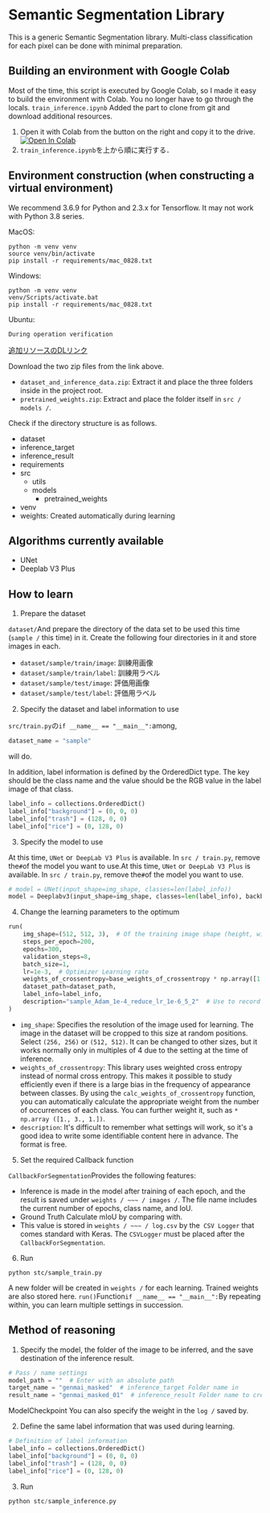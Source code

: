 # Semantic Segmentation Library

This is a generic Semantic Segmentation library. Multi-class classification for each pixel can be done with minimal preparation.

## Building an environment with Google Colab
Most of the time, this script is executed by Google Colab, so I made it easy to build the environment with Colab.
You no longer have to go through the locals.
`train_inference.ipynb` Added the part to clone from git and download additional resources.

1. Open it with Colab from the button on the right and copy it to the drive.
[![Open In Colab](https://colab.research.google.com/assets/colab-badge.svg)](https://colab.research.google.com/github/kubotaissei/misc/blob/master/train_inference.ipynb)
2. `train_inference.ipynb`を上から順に実行する．

## Environment construction (when constructing a virtual environment)
We recommend 3.6.9 for Python and 2.3.x for Tensorflow. It may not work with Python 3.8 series.

MacOS:
```
python -m venv venv
source venv/bin/activate
pip install -r requirements/mac_0828.txt
```

Windows:
```
python -m venv venv
venv/Scripts/activate.bat
pip install -r requirements/mac_0828.txt
```

Ubuntu:
```
During operation verification
```

[追加リソースのDLリンク](https://www.dropbox.com/sh/i2r8t74riiijw5p/AADz1guLg0-x__EGM5_t4nUJa?dl=0)

Download the two zip files from the link above. 
- `dataset_and_inference_data.zip`: Extract it and place the three folders inside in the project root.
- `pretrained_weights.zip`: Extract and place the folder itself in `src / models /`.

Check if the directory structure is as follows.
- dataset
- inference_target
- inference_result
- requirements
- src
    - utils
    - models
        - pretrained_weights
- venv
- weights: Created automatically during learning


## Algorithms currently available

- UNet
- Deeplab V3 Plus


## How to learn

1. Prepare the dataset

`dataset/`And prepare the directory of the data set to be used this time (`sample /` this time) in it.
Create the following four directories in it and store images in each.
- `dataset/sample/train/image`: 訓練用画像
- `dataset/sample/train/label`: 訓練用ラベル
- `dataset/sample/test/image`: 評価用画像
- `dataset/sample/test/label`: 評価用ラベル

2. Specify the dataset and label information to use

`src/train.py`の`if __name__ == "__main__":`among,

``` python
dataset_name = "sample"
```
will do.

In addition, label information is defined by the OrderedDict type. The key should be the class name and the value should be the RGB value in the label image of that class.
``` python
label_info = collections.OrderedDict()
label_info["background"] = (0, 0, 0)
label_info["trash"] = (128, 0, 0)
label_info["rice"] = (0, 128, 0)
```


3. Specify the model to use

At this time, `UNet` or` DeepLab V3 Plus` is available. In `src / train.py`, remove the` # `of the model you want to use.At this time, `UNet` or` DeepLab V3 Plus` is available. In `src / train.py`, remove the` # `of the model you want to use.

``` python
# model = UNet(input_shape=img_shape, classes=len(label_info))
model = Deeplabv3(input_shape=img_shape, classes=len(label_info), backbone="xception", activation='softmax')
```

4. Change the learning parameters to the optimum
``` python
run(
    img_shape=(512, 512, 3),  # Of the training image shape (height, width, channel)
    steps_per_epoch=200,
    epochs=300,
    validation_steps=8,
    batch_size=1,
    lr=1e-3,  # Optimizer Learning rate
    weights_of_crossentropy=base_weights_of_crossentropy * np.array([1., 3., 1.]),
    dataset_path=dataset_path,
    label_info=label_info,
    description="sample_Adam_1e-4_reduce_lr_1e-6_5_2"  # Use to record what kind of setting you learned (free format)
)
```

- `img_shape`: Specifies the resolution of the image used for learning. The image in the dataset will be cropped to this size at random positions. Select `(256, 256)` or `(512, 512)`. It can be changed to other sizes, but it works normally only in multiples of 4 due to the setting at the time of inference.
- `weights_of_crossentropy`: This library uses weighted cross entropy instead of normal cross entropy.
This makes it possible to study efficiently even if there is a large bias in the frequency of appearance between classes.
By using the `calc_weights_of_crossentropy` function, you can automatically calculate the appropriate weight from the number of occurrences of each class. You can further weight it, such as `* np.array ([1., 3., 1.])`.
- `description`: It's difficult to remember what settings will work, so it's a good idea to write some identifiable content here in advance. The format is free.

5. Set the required Callback function

`CallbackForSegmentation`Provides the following features:

- Inference is made in the model after training of each epoch, and the result is saved under `weights / ~~~ / images /`. The file name includes the current number of epochs, class name, and IoU.
- Ground Truth Calculate mIoU by comparing with.
- This value is stored in `weights / ~~~ / log.csv` by the` CSV Logger` that comes standard with Keras. The `CSVLogger` must be placed after the` CallbackForSegmentation`.

6. Run
```
python stc/sample_train.py
```
A new folder will be created in `weights /` for each learning. Trained weights are also stored here.
`run()`Function`if __name__ == "__main__":`By repeating within, you can learn multiple settings in succession.

## Method of reasoning

1. Specify the model, the folder of the image to be inferred, and the save destination of the inference result.

``` python
# Pass / name settings
model_path = ""  # Enter with an absolute path
target_name = "genmai_masked"  # inference_target Folder name in
result_name = "genmai_masked_01"  # inference_result Folder name to create
```

ModelCheckpoint You can also specify the weight in the `log /` saved by.

2. Define the same label information that was used during learning.

``` python
# Definition of label information
label_info = collections.OrderedDict()
label_info["background"] = (0, 0, 0)
label_info["trash"] = (128, 0, 0)
label_info["rice"] = (0, 128, 0)
```

3. Run
``` python
python stc/sample_inference.py
```
